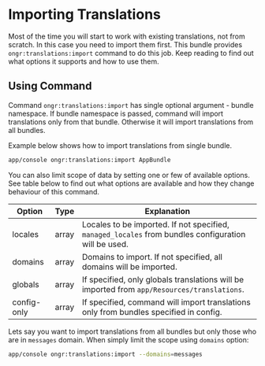 Importing Translations
===

Most of the time you will start to work with existing translations, not from
scratch. In this case you need to import them first. This bundle provides
`ongr:translations:import` command to do this job. Keep reading to find out
what options it supports and how to use them.

Using Command
---

Command `ongr:translations:import` has single optional argument - bundle
namespace. If bundle namespace is passed, command will import translations only
from that bundle. Otherwise it will import translations from all bundles.

Example below shows how to import translations from single bundle.

```bash
app/console ongr:translations:import AppBundle
```

You can also limit scope of data by setting one or few of available options.
See table below to find out what options are available and how they change
behaviour of this command.

| Option      | Type  | Explanation
|-------------|-------|------------
| locales     | array | Locales to be imported. If not specified, `managed_locales` from bundles configuration will be used.
| domains     | array | Domains to import. If not specified, all domains will be imported.
| globals     | array | If specified, only globals translations will be imported from `app/Resources/translations`.
| config-only | array | If specified, command will import translations only from bundles specified in config.
       
Lets say you want to import translations from all bundles but only those who
are in `messages` domain. When simply limit the scope using `domains` option:
     
```bash
app/console ongr:translations:import --domains=messages
```
